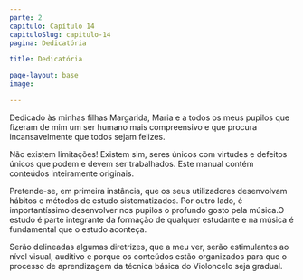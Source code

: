 ```yaml
---
parte: 2
capitulo: Capítulo 14
capituloSlug: capitulo-14
pagina: Dedicatória

title: Dedicatória

page-layout: base
image:

---
```


<p class="large-text"> Dedicado às minhas filhas Margarida, Maria e a todos os meus pupilos que fizeram de mim um ser humano mais compreensivo e que procura incansavelmente que todos sejam felizes. </p>

<p class="large-text">Não existem limitações! Existem sim, seres únicos com virtudes e defeitos únicos que podem e devem ser trabalhados. Este manual contém conteúdos inteiramente originais. </p>

<p class="large-text">Pretende-se, em primeira instância, que os seus utilizadores desenvolvam hábitos e métodos de estudo sistematizados. Por outro lado, é importantíssimo desenvolver nos pupilos o profundo gosto pela música.O estudo é parte integrante da formação de qualquer estudante e na música é fundamental que o estudo aconteça.  </p>

<p class="large-text">Serão delineadas algumas diretrizes, que a meu ver, serão estimulantes ao nível visual, auditivo e porque os conteúdos estão organizados para que o processo de aprendizagem da técnica básica do Violoncelo seja gradual.</p>
